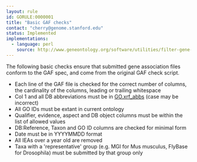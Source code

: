 ```yaml
---
layout: rule
id: GORULE:0000001
title: "Basic GAF checks"
contact: "cherry@genome.stanford.edu"
status: Implemented
implementations:
  - language: perl
    source: http://www.geneontology.org/software/utilities/filter-gene-association.pl
---
```

The following basic checks ensure that submitted gene association files
conform to the GAF spec, and come from the original GAF check script.

-   Each line of the GAF file is checked for the correct number of
    columns, the cardinality of the columns, leading or trailing
    whitespace
-   Col 1 and all DB abbreviations must be in
    [GO.xrf\_abbs](http://www.geneontology.org/cgi-bin/xrefs.cgi) (case
    may be incorrect)
-   All GO IDs must be extant in current ontology
-   Qualifier, evidence, aspect and DB object columns must be within the
    list of allowed values
-   DB:Reference, Taxon and GO ID columns are checked for minimal form
-   Date must be in YYYYMMDD format
-   All IEAs over a year old are removed
-   Taxa with a 'representative' group (e.g. MGI for Mus musculus,
    FlyBase for Drosophila) must be submitted by that group only

